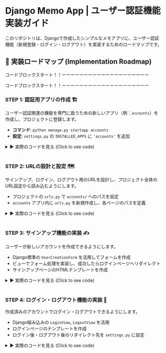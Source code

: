 # Django Memo App | ユーザー認証機能 実装ガイド

このリポジトリは、Djangoで作成したシンプルなメモアプリに、ユーザー認証機能（新規登録・ログイン・ログアウト）を実装するためのロードマップです。

## 🚀 実装ロードマップ (Implementation Roadmap)

コードブロックスタート！！ーーーーーーーーーーーーーーーーーーーー

コードブロックスタート！！ーーーーーーーーーーーーーーーーーーーー

### STEP 1: 認証用アプリの作成 🏗️

ユーザー認証関連の機能を専門に扱うための新しいアプリ（例：`accounts`）を作成し、プロジェクトに登録します。

-   **コマンド**: `python manage.py startapp accounts`
-   **設定**: `settings.py` の `INSTALLED_APPS` に `'accounts'` を追加

<details>
<summary>▶︎ 実際のコードを見る (Click to see code)</summary>

**1. `accounts` アプリの作成**

ターミナルで以下のコマンドを実行します。

python manage.py startapp accounts

**2. プロジェクトへのアプリ登録**

`memoproject/settings.py` ファイルを開き、`INSTALLED_APPS` リストに新しいアプリを追加します。

# --- memoproject/settings.py ---
INSTALLED_APPS = [
'django.contrib.admin',
'django.contrib.auth',
'django.contrib.contenttypes',
'django.contrib.sessions',
'django.contrib.messages',
'django.contrib.staticfiles',
'memos.apps.MemosConfig',
'accounts.apps.AccountsConfig', # この行を追加
]

> **Note:** `apps.py` 内のクラス名 (`AccountsConfig`) を指定する、よりモダンな書き方を採用しています。

</details>
<br>

### STEP 2: URLの設計と設定 🗺️

サインアップ、ログイン、ログアウト用のURLを設計し、プロジェクト全体のURL設定から読み込むようにします。

-   プロジェクトの `urls.py` で `accounts/` へのパスを設定
-   `accounts` アプリ内に `urls.py` を新規作成し、各ページのパスを定義

<details>
<summary>▶︎ 実際のコードを見る (Click to see code)</summary>

**URL設定ファイルの作成と更新**

# --- memoproject/urls.py ---
# プロジェクトのメインとなるURL設定ファイルを編集します。

from django.contrib import admin
from django.urls import path, include
from memos.views import memo_list_create

urlpatterns = [
path('admin/', admin.site.urls),
path('', memo_list_create, name='memo_list'),
path('accounts/', include('accounts.urls')),
]

# --- accounts/urls.py (新規作成) ---
# accountsアプリのディレクトリ内に、このファイルを新規作成します。

from django.urls import path
from . import views

app_name = 'accounts'

urlpatterns = [
path('signup/', views.signup_view, name='signup'),
]

</details>
<br>

### STEP 3: サインアップ機能の実装 ✍️

ユーザーが新しいアカウントを作成できるようにします。

-   Django標準の `UserCreationForm` を活用してフォームを作成
-   ビューでフォーム処理を実装し、成功したらログインページへリダイレクト
-   サインアップページのHTMLテンプレートを作成

<details>
<summary>▶︎ 実際のコードを見る (Click to see code)</summary>

**ビュー、テンプレートの作成**

# --- accounts/views.py ---
# サインアップ処理を行うビューを記述します。

from django.shortcuts import render, redirect
from django.contrib.auth.forms import UserCreationForm

def signup_view(request):
if request.method == 'POST':
form = UserCreationForm(request.POST)
if form.is_valid():
form.save()
return redirect('accounts:login')
else:
form = UserCreationForm()

return render(request, 'accounts/signup.html', {'form': form})


# --- accounts/templates/accounts/signup.html (新規作成) ---
# accounts/templates/accounts/ という階層でHTMLファイルを新規作成します。

{% extends 'base.html' %}

{% block title %}サインアップ{% endblock %}

{% block content %}
<h1 class="page-title">サインアップ</h1>

<form method="post" class="memo-form">
{% csrf_token %}
{{ form.as_p }}
<button type="submit" class="btn btn-primary">登録する</button>
</form>
{% endblock %}

</details>
<br>

### STEP 4: ログイン・ログアウト機能の実装 🚪

作成済みのアカウントでログイン・ログアウトできるようにします。

-   Django組み込みの `LoginView`, `LogoutView` を活用
-   ログインページのテンプレートを作成
-   ログイン後・ログアウト後のリダイレクト先を `settings.py` に設定

<details>
<summary>▶︎ 実際のコードを見る (Click to see code)</summary>

**URL、テンプレート、設定ファイルの編集**

# --- accounts/urls.py ---
# ログインとログアウトのURLを追加します。

from django.urls import path
from django.contrib.auth import views as auth_views
from . import views

app_name = 'accounts'

urlpatterns = [
path('signup/', views.signup_view, name='signup'),
path('login/', auth_views.LoginView.as_view(template_name='accounts/login.html'), name='login'),
path('logout/', auth_views.LogoutView.as_view(), name='logout'),
]


# --- accounts/templates/accounts/login.html (新規作成) ---
# ログインフォーム用のテンプレートを新規作成します。

{% extends 'base.html' %}

{% block title %}ログイン{% endblock %}

{% block content %}
<h1 class="page-title">ログイン</h1>

<form method="post" class="memo-form">
{% csrf_token %}
{{ form.as_p }}
<button type="submit" class="btn btn-primary">ログイン</button>
</form>
{% endblock %}


# --- memoproject/settings.py ---
# ログイン・ログアウト後のリダイレクト先を追記します。
# ファイルの末尾あたりに追加してください。

LOGIN_REDIRECT_URL = '/'
LOGOUT_REDIRECT_URL = '/'

</details>
<br>






